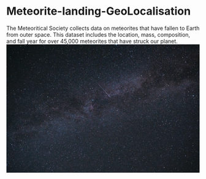 # Meteorite-landing-GeoLocalisation
The Meteoritical Society collects data on meteorites that have fallen to Earth from outer space. This dataset includes the location, mass, composition, and fall year for over 45,000 meteorites that have struck our planet.
![Screenshot](/img/simon-schwyter-iq2qbNT_2x0-unsplash.jpg)
